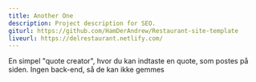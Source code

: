 ```yaml
---
title: Another One
description: Project description for SEO.
giturl: https://github.com/HamDerAndrew/Restaurant-site-template
liveurl: https://delrestaurant.netlify.com/
---
```


En simpel "quote creator", hvor du kan indtaste en quote, som postes på siden. Ingen back-end, så de kan ikke gemmes